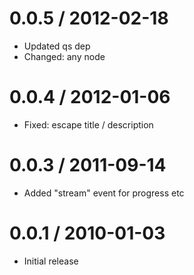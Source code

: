 
0.0.5 / 2012-02-18 
==================

  * Updated qs dep
  * Changed: any node

0.0.4 / 2012-01-06 
==================

  * Fixed: escape title / description

0.0.3 / 2011-09-14 
==================

  * Added "stream" event for progress etc

0.0.1 / 2010-01-03
==================

  * Initial release
